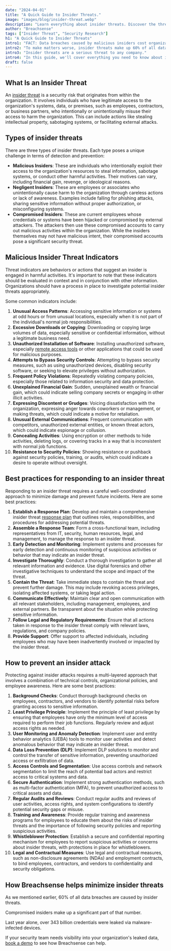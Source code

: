 ```yaml
---
date: "2024-04-01"
title: "A Quick Guide to Insider Threats."
image: "images/blog/insider-threat.webp"
description: "Learn everything about insider threats. Discover the threat indicators and how to respond and prevent attacks caused by insider threats."
author: "Breachsense"
tags: ["Insider Threat", "Security Research"]
h1: "A Quick Guide to Insider Threats"
intro1: "FACT: Data breaches caused by malicious insiders cost organizations 9.5% more than the [average cost of a data breach](https://www.breachsense.com/blog/cost-of-a-data-breach/)."
intro2: "To make matters worse, insider threats make up 60% of all data breaches ([ID Watchdog](https://www.idwatchdog.com/insider-threats-and-data-breaches)."
intro3: "Insider threats are a serious threat to any company."
intro4: "In this guide, we'll cover everything you need to know about insider threats, as well as the best ways to prevent them."
draft: false
---
```

## What Is an Insider Threat

An [insider threat](https://www.breachsense.com/blog/insider-threat-data-breach/) is a security risk that originates from within the organization. It involves individuals who have legitimate access to the organization's systems, data, or premises, such as employees, contractors, or business partners, who intentionally or unintentionally misuse their access to harm the organization. This can include actions like stealing intellectual property, sabotaging systems, or facilitating external attacks.

## Types of insider threats

There are three types of insider threats. Each type poses a unique challenge in terms of detection and prevention:

- **Malicious Insiders**: These are individuals who intentionally exploit their access to the organization's resources to steal information, sabotage systems, or conduct other harmful activities. Their motives can vary, including financial gain, revenge, or ideological reasons.
- **Negligent Insiders**: These are employees or associates who unintentionally cause harm to the organization through careless actions or lack of awareness. Examples include falling for phishing attacks, sharing sensitive information without proper authorization, or misconfiguring systems.
- **Compromised Insiders**: These are current employees whose credentials or systems have been hijacked or compromised by external attackers. The attackers then use these compromised accounts to carry out malicious activities within the organization. While the insiders themselves may not have malicious intent, their compromised accounts pose a significant security threat.

## Malicious Insider Threat Indicators

Threat indicators are behaviors or actions that suggest an insider is engaged in harmful activities. It's important to note that these indicators should be evaluated in context and in conjunction with other information. Organizations should have a process in place to investigate potential insider threats appropriately.

Some common indicators include:

1. **Unusual Access Patterns**: Accessing sensitive information or systems at odd hours or from unusual locations, especially when it is not part of the individual's normal job responsibilities.
2. **Excessive Downloads or Copying**: Downloading or copying large volumes of data, especially sensitive or confidential information, without a legitimate business need.
3. **Unauthorized Installation of Software**: Installing unauthorized software, especially [remote access tools](https://www.breachsense.com/blog/remote-work-data-breach/) or other applications that could be used for malicious purposes.
4. **Attempts to Bypass Security Controls**: Attempting to bypass security measures, such as using unauthorized devices, disabling security software, or seeking to elevate privileges without authorization.
5. **Frequent Policy Violations**: Repeatedly violating company policies, especially those related to information security and data protection.
6. **Unexplained Financial Gain**: Sudden, unexplained wealth or financial gain, which could indicate selling company secrets or engaging in other illicit activities.
7. **Expressing Discontent or Grudges**: Voicing dissatisfaction with the organization, expressing anger towards coworkers or management, or making threats, which could indicate a motive for retaliation.
8. **Unusual External Communications**: Frequent communication with competitors, unauthorized external entities, or known threat actors, which could indicate espionage or collusion.
9. **Concealing Activities**: Using encryption or other methods to hide activities, deleting logs, or covering tracks in a way that is inconsistent with normal job functions.
10. **Resistance to Security Policies**: Showing resistance or pushback against security policies, training, or audits, which could indicate a desire to operate without oversight.

## Best practices for responding to an insider threat

Responding to an insider threat requires a careful well-coordinated approach to minimize damage and prevent future incidents. Here are some best practices: 

1. **Establish a Response Plan**: Develop and maintain a comprehensive insider threat [response plan](https://www.breachsense.com/blog/data-breach-response-checklist/) that outlines roles, responsibilities, and procedures for addressing potential threats.
2. **Assemble a Response Team**: Form a cross-functional team, including representatives from IT, security, human resources, legal, and management, to manage the response to an insider threat.
3. **Early Detection and Monitoring**: Implement systems and processes for early detection and continuous monitoring of suspicious activities or behavior that may indicate an insider threat.
4. **Investigate Thoroughly**: Conduct a thorough investigation to gather all relevant information and evidence. Use digital forensics and other investigative techniques to understand the scope and impact of the threat.
5. **Contain the Threat**: Take immediate steps to contain the threat and prevent further damage. This may include revoking access privileges, isolating affected systems, or taking legal action.
6. **Communicate Effectively**: Maintain clear and open communication with all relevant stakeholders, including management, employees, and external partners. Be transparent about the situation while protecting sensitive information.
7. **Follow Legal and Regulatory Requirements**: Ensure that all actions taken in response to the insider threat comply with relevant laws, regulations, and company policies.
8. **Provide Support**: Offer support to affected individuals, including employees who may have been inadvertently involved or impacted by the insider threat.

## How to prevent an insider attack

Protecting against insider attacks requires a multi-layered approach that involves a combination of technical controls, organizational policies, and employee awareness. Here are some best practices:

1. **Background Checks**: Conduct thorough background checks on employees, contractors, and vendors to identify potential risks before granting access to sensitive information.
2. **Least Privilege Principle**: Implement the principle of least privilege by ensuring that employees have only the minimum level of access required to perform their job functions. Regularly review and adjust access rights as needed.
3. **User Monitoring and Anomaly Detection**: Implement user and entity behavior analytics (UEBA) tools to monitor user activities and detect anomalous behavior that may indicate an insider threat.
4. **Data** **Loss Prevention** **(DLP)**: Implement DLP solutions to monitor and control the transfer of sensitive information, preventing unauthorized access or exfiltration of data.
5. **Access Controls and Segmentation**: Use access controls and network segmentation to limit the reach of potential bad actors and restrict access to critical systems and data.
6. **Secure Authentication**: Implement strong authentication methods, such as multi-factor authentication (MFA), to prevent unauthorized access to critical assets and data.
7. **Regular Audits and Reviews**: Conduct regular audits and reviews of user activities, access rights, and system configurations to identify potential security gaps or misuse.
8. **Training and Awareness**: Provide regular training and awareness programs for employees to educate them about the risks of insider threats and the importance of following security policies and reporting suspicious activities.
9. **Whistleblower Protection**: Establish a secure and confidential reporting mechanism for employees to report suspicious activities or concerns about insider threats, with protections in place for whistleblowers.
10. **Legal and Contractual Measures**: Use legal and contractual measures, such as non-disclosure agreements (NDAs) and employment contracts, to bind employees, contractors, and vendors to confidentiality and security obligations.

## How Breachsense helps minimize insider threats

As we mentioned earlier, 60% of all data breaches are caused by insider threats.

Compromised insiders make up a significant part of that number.

Last year alone, over 343 billion credentials were leaked via malware-infected devices.

If your security team needs visibility into your organization's leaked data, [book a demo](https://www.breachsense.com/book-demo/) to see how Breachsense can help.
